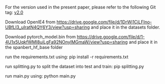 For the version used in the present paper, please refer to the following Git tag: [v2.0](https://github.com/mitra8814/ONIEX-Project/tree/v2.0)

Download OpenIE4 from https://drive.google.com/file/d/1DrWj1CjLFIno-UBfLI3_uIratN4QY6Y3/view?usp=sharing and place it in the datasets folder.

Download pytorch_model.bin from https://drive.google.com/file/d/1-4U1x5UqkfWMI8uiLgFa92NOnylMGmaW/view?usp=sharing and place it in the spanbert_hf_base folder

run the requirements.txt using: pip install -r requirements.txt

run splitting.py to split the dataset into test and train: pip splitting.py

run main.py using: python main.py


